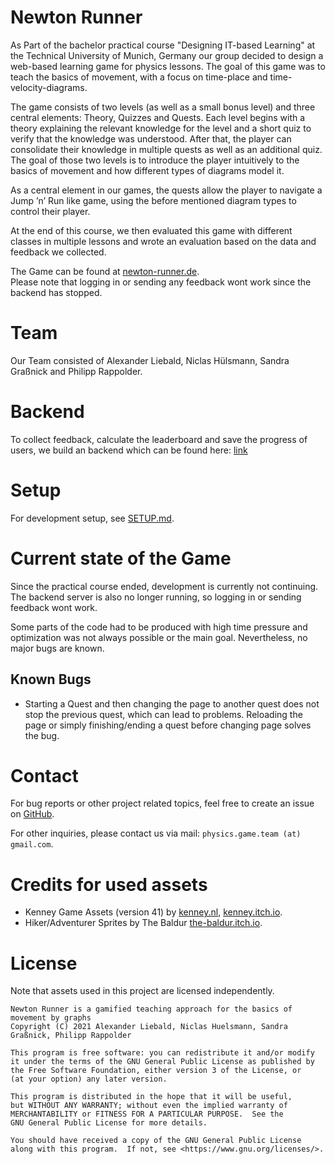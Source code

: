 # Newton Runner

As Part of the bachelor practical course "Designing IT-based Learning" at the Technical University of Munich, Germany our group decided to design a web-based learning game for physics lessons. The goal of this game was to teach the basics of movement, with a focus on time-place and time-velocity-diagrams.

The game consists of two levels (as well as a small bonus level) and three central elements: Theory, Quizzes and Quests. Each level begins with a theory explaining the relevant knowledge for the level and a short quiz to verify that the knowledge was understood. After that, the player can consolidate their knowledge in multiple quests as well as an additional quiz. The goal of those two levels is to introduce the player intuitively to the basics of movement and how different types of diagrams model it.

As a central element in our games, the quests allow the player to navigate a Jump ’n’ Run like game, using the before mentioned diagram types to control their player.

At the end of this course, we then evaluated this game with different classes in multiple lessons and wrote an evaluation based on the data and feedback we collected.

The Game can be found at [newton-runner.de](https://newton-runner.de/).<br>
Please note that logging in or sending any feedback wont work since the backend has stopped.

# Team

Our Team consisted of Alexander Liebald, Niclas Hülsmann, Sandra Graßnick and Philipp Rappolder.

# Backend

To collect feedback, calculate the leaderboard and save the progress of users, we build an backend which can be found here: [link](https://github.com/nhuels/newton-runner-backend)

# Setup

For development setup, see [SETUP.md](https://github.com/aliebald/newton-runner/blob/main/SETUP.md).

# Current state of the Game

Since the practical course ended, development is currently not continuing. The backend server is also no longer running, so logging in or sending feedback wont work.

Some parts of the code had to be produced with high time pressure and optimization was not always possible or the main goal. Nevertheless, no major bugs are known.

## Known Bugs

-   Starting a Quest and then changing the page to another quest does not stop the previous quest, which can lead to problems. Reloading the page or simply finishing/ending a quest before changing page solves the bug.

# Contact

For bug reports or other project related topics, feel free to create an issue on [GitHub](https://github.com/aliebald/newton-runner/issues).

For other inquiries, please contact us via mail: `physics.game.team (at) gmail.com`.

# Credits for used assets

-   Kenney Game Assets (version 41) by [kenney.nl](https://kenney.nl/), [kenney.itch.io](https://kenney.itch.io/kenney-game-assets-1).
-   Hiker/Adventurer Sprites by The Baldur [the-baldur.itch.io](https://the-baldur.itch.io).

# License

Note that assets used in this project are licensed independently.

    Newton Runner is a gamified teaching approach for the basics of movement by graphs
    Copyright (C) 2021 Alexander Liebald, Niclas Huelsmann, Sandra Graßnick, Philipp Rappolder

    This program is free software: you can redistribute it and/or modify
    it under the terms of the GNU General Public License as published by
    the Free Software Foundation, either version 3 of the License, or
    (at your option) any later version.

    This program is distributed in the hope that it will be useful,
    but WITHOUT ANY WARRANTY; without even the implied warranty of
    MERCHANTABILITY or FITNESS FOR A PARTICULAR PURPOSE.  See the
    GNU General Public License for more details.

    You should have received a copy of the GNU General Public License
    along with this program.  If not, see <https://www.gnu.org/licenses/>.
